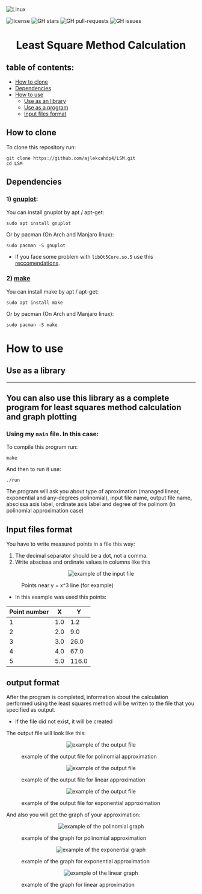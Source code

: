 ![Linux](https://img.shields.io/badge/Linux-FCC624?style=for-the-badge&logo=linux&logoColor=black)

![license](https://img.shields.io/github/license/ajlekcahdp4/LSM.svg)
![GH stars](https://img.shields.io/github/stars/ajlekcahdp4/LSM.svg)
![GH pull-requests](https://img.shields.io/github/issues-pr/ajlekcahdp4/LSM.svg)
![GH issues](https://img.shields.io/github/issues/ajlekcahdp4/LSM.svg)
# <p align = "center">Least Square Method Calculation</p>
## table of contents:

- [How to clone](#how-to-clone)
- [Dependencies](#dependencies)
- [How to use](#how-to-use)
    - [Use as an library](#use-as-a-library)
    - [Use as a program](#you-can-also-use-this-library-as-a-complete-program-for-least-squares-method-calculation-and-graph-plotting)
    - [Input files format](#input-files-format)


## How to clone
To clone this repository run:

```
git clone https://github.com/ajlekcahdp4/LSM.git
cd LSM
```

## Dependencies
### 1) [gnuplot](http://www.gnuplot.info):

You can install gnuplot by apt / apt-get:
```
sudo apt install gnuplot
```

Or by pacman (On Arch and Manjaro linux):
```
sudo pacman -S gnuplot
```
* If you face some problem with `libQt5Core.so.5` use this [reccomendations](https://stackoverflow.com/questions/63627955/cant-load-shared-library-libqt5core-so-5).
### 2) [make](https://www.gnu.org/software/make/)

You can install make by apt / apt-get:
```
sudo apt install make
```

Or by pacman (On Arch and Manjaro linux):
```
sudo pacman -S make
```

# How to use


## Use as a library

----------------------
## You can also use this library as a complete program for least squares method calculation and graph plotting
### Using my `main` file. In this case:
To compile this program run:
```
make
```

And then to run it use:
```
./run
```
The program will ask you about type of aproximation (managed linear, exponential and any-degrees polinomial), input file name, output file name, abscissa axis label, ordinate axis label and degree of the polinom (in polinomial approximation case)

## Input files format
You have to write measured points in a file this way:
1) The decimal separator should be a dot, not a comma.
2) Write abscissa and ordinate values in columns like this



<figure class="sign">
    <p align = "center">
        <img src="https://github.com/ajlekcahdp4/LSM/blob/main/examples/input-file-format.png" alt="example of the input file">
    </p>
   <figcaption>Points near y = x^3 line (for example)</figcaption>
</figure>


* In this example was used this points:

Point number | X | Y 
-------------|---|----
1            |1.0|1.2
2            |2.0|9.0
3            |3.0|26.0
4            |4.0|67.0
5            |5.0|116.0


## output format
After the program is completed, information about the calculation performed using the least squares method will be written to the file that you specified as output. 
* If the file did not exist, it will be created

The output file will look like this:


<figure class="sign">
    <p align = "center">
        <img src="https://github.com/ajlekcahdp4/LSM/blob/main/examples/example-output-file-polinomial.png" alt="example of the output file">
    </p>
   <figcaption>example of the output file for polinomial approximation</figcaption>
</figure>

<figure class="sign">
    <p align = "center">
        <img src="https://github.com/ajlekcahdp4/LSM/blob/main/examples/example-output-file-linear.png" alt="example of the output file">
    </p>
   <figcaption>example of the output file for linear approximation</figcaption>
</figure>

<figure class="sign">
    <p align = "center">
        <img src="https://github.com/ajlekcahdp4/LSM/blob/main/examples/example-output-file-exponential.png" alt="example of the output file">
    </p>
   <figcaption>example of the output file for exponential approximation</figcaption>
</figure>

And also you will get the graph of your approximation:

<figure class="sign">
    <p align = "center">
        <img src="https://github.com/ajlekcahdp4/LSM/blob/main/examples/example-graph-polinomial.ps" alt="example of the polinomial graph">
    </p>
   <figcaption>example of the graph for polinomial approximation</figcaption>
</figure>

<figure class="sign">
    <p align = "center">
        <img src="https://github.com/ajlekcahdp4/LSM/blob/main/examples/example-graph-exponential.ps" alt="example of the exponential graph">
    </p>
   <figcaption>example of the graph for exponential approximation</figcaption>
</figure>

<figure class="sign">
    <p align = "center">
        <img src="https://github.com/ajlekcahdp4/LSM/blob/main/examples/example-graph-linear.ps" alt="example of the linear graph">
    </p>
   <figcaption>example of the graph for linear approximation</figcaption>
</figure>



